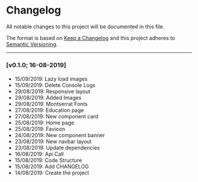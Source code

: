 # Changelog

All notable changes to this project will be documented in this file.

The format is based on [Keep a Changelog](http://keepachangelog.com/en/1.0.0/)
and this project adheres to [Semantic Versioning](http://semver.org/spec/v2.0.0.html).

---

### [v0.1.0; 16-08-2019]

#### 
- 15/09/2019: Lazy load images
- 15/09/2019: Delete Console Logs
- 29/08/2019: Responsive layout
- 29/08/2019: Added Images
- 29/08/2019: Montserrat Fonts
- 27/08/2019: Education page
- 27/08/2019: New component card
- 25/08/2019: Home page
- 25/08/2019: Favicon
- 24/08/2019: New component banner
- 23/08/2019: New navbar layout
- 23/08/2019: Update dependencies
- 16/08/2019: Api Call
- 15/08/2019: Code Structure
- 15/08/2019: Add CHANGELOG
- 14/08/2019: Create the project
